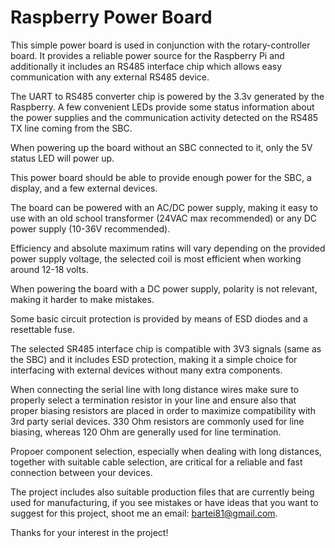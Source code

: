 # Raspberry Power Board

This simple power board is used in conjunction with the rotary-controller board. It provides a reliable power source for the Raspberry Pi and additionally it includes an RS485 interface
chip which allows easy communication with any external RS485 device.

The UART to RS485 converter chip is powered by the 3.3v generated by the Raspberry.
A few convenient LEDs provide some status information about the power supplies and the communication activity detected on the RS485 TX line coming from the SBC.

When powering up the board without an SBC connected to it, only the 5V status LED will power up.

This power board should be able to provide enough power for the SBC, a display, and a few external devices.

The board can be powered with an AC/DC power supply, making it easy to use with an old school transformer (24VAC max recommended) or any DC power supply (10-36V recommended).

Efficiency and absolute maximum ratins will vary depending on the provided power supply voltage, the selected coil is most efficient when working around 12-18 volts.

When powering the board with a DC power supply, polarity is not relevant, making it harder to make mistakes.

Some basic circuit protection is provided by means of ESD diodes and a resettable fuse.

The selected SR485 interface chip is compatible with 3V3 signals (same as the SBC) and it includes ESD protection, making it a simple choice for interfacing with external devices without
many extra components.

When connecting the serial line with long distance wires make sure to properly select a termination resistor in your line and ensure also that proper biasing resistors are placed 
in order to maximize compatibility with 3rd party serial devices. 330 Ohm resistors are commonly used for line biasing, whereas 120 Ohm are generally used for line termination.

Propoer component selection, especially when dealing with long distances, together with suitable cable selection, are critical for a reliable and fast connection between your devices.

The project includes also suitable production files that are currently being used for manufacturing, if you see mistakes or have ideas that you want to suggest for this project, shoot
me an email: bartei81@gmail.com.

Thanks for your interest in the project!
